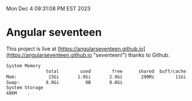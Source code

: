 Mon Dec  4 09:31:08 PM EST 2023

# Angular seventeen


This project is live at [https://angularseventeen.github.io](https://angularseventeen.github.io "seventeen!") thanks to Github.

```bash
System Memory
               total        used        free      shared  buff/cache   available
Mem:            15Gi       1.9Gi       2.9Gi       290Mi        11Gi        13Gi
Swap:          8.0Gi          0B       8.0Gi
System Storage
486M	.
```
